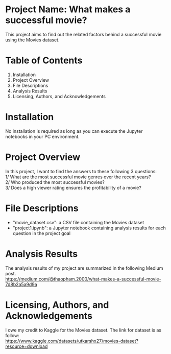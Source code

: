 # Project Name: What makes a successful movie?
This project aims to find out the related factors behind a successful movie using the Movies dataset.

# Table of Contents
1. Installation
2. Project Overview
3. File Descriptions
4. Analysis Results
5. Licensing, Authors, and Acknowledgements

# Installation
No installation is required as long as you can execute the Jupyter notebooks in your PC environment.

# Project Overview
In this project, I want to find the answers to these following 3 questions: <br>
1/ What are the most successful movie genres over the recent years? <br>
2/ Who produced the most successful movies? <br>
3/ Does a high viewer rating ensures the profitability of a movie? <br>

# File Descriptions
+ "movie_dataset.csv": a CSV file containing the Movies dataset
+ "project1.ipynb": a Jupyter notebook containing analysis results for each question in the project goal

# Analysis Results
The analysis results of my project are summarized in the following Medium post. <br>
https://medium.com/@thaopham.2000/what-makes-a-successful-movie-7d8b2a5a9d9a

# Licensing, Authors, and Acknowledgements
I owe my credit to Kaggle for the Movies dataset. The link for dataset is as follow: <br>
https://www.kaggle.com/datasets/utkarshx27/movies-dataset?resource=download
